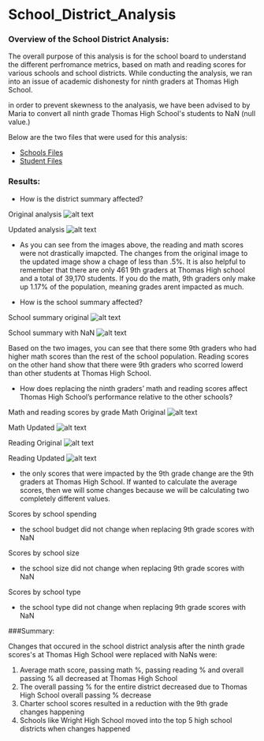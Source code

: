 # School_District_Analysis

### Overview of the School District Analysis:

The overall purpose of this analysis is for the school board to understand the different perfromance metrics, based on math and reading scores for various schools and school districts. While conducting the analysis, we ran into an issue of academic dishonesty for ninth graders at Thomas High School.

in order to prevent skewness to the analyasis, we have been advised to by Maria to convert all ninth grade Thomas High School's students to NaN (null value.)

Below are the two files that were used for this analysis:


- [Schools Files](Resources/schools_complete.csv)
- [Student Files](Resources/students_complete.csv)



### Results:

- How is the district summary affected?

Original analysis
![alt text](https://github.com/mquimi/School_District_Analysis/blob/main/Image/original%20analysis.png)

Updated analysis
![alt text](https://github.com/mquimi/School_District_Analysis/blob/main/Image/updated%20analysis.png)

- As you can see from the images above, the reading and math scores were not drastically imapcted. The changes from the original image to the updated image show a chage of less than .5%. It is also helpful to remember that there are only 461 9th graders at Thomas High school and a total of 39,170 students. If you do the math, 9th graders only make up 1.17% of the population, meaning grades arent impacted as much.


- How is the school summary affected?

School summary original
![alt text](https://github.com/mquimi/School_District_Analysis/blob/main/Image/School%20summary%20original.png)

School summary with NaN
![alt text](https://github.com/mquimi/School_District_Analysis/blob/main/Image/School%20summary%20with%20changes.png)


Based on the two images, you can see that there some 9th graders who had higher math scores than the rest of the school population. Reading scores on the other hand show that there were 9th graders who scorred lowerd than other students at Thomas High School.

- How does replacing the ninth graders’ math and reading scores affect Thomas High School’s performance relative to the other schools?


Math and reading scores by grade
Math Original
![alt text](https://github.com/mquimi/School_District_Analysis/blob/main/Image/Math%20Original.png)

Math Updated
![alt text](https://github.com/mquimi/School_District_Analysis/blob/main/Image/Math%20Updated.png)

Reading Original
![alt text](https://github.com/mquimi/School_District_Analysis/blob/main/Image/Reading%20Origial.png)

Reading Updated
![alt text](https://github.com/mquimi/School_District_Analysis/blob/main/Image/Reading%20Updated.png)

- the only scores that were impacted by the 9th grade change are the 9th graders at Thomas High School. If wanted to calculate the average scores, then we will some changes because we will be calculating two completely different values.

Scores by school spending
- the school budget did not change when replacing 9th grade scores with NaN

Scores by school size
-  the school size did not change when replacing 9th grade scores with NaN

Scores by school type
- the school type did not change when replacing 9th grade scores with NaN

###Summary:

Changes that occured in the school district analysis after the ninth grade scores's at Thomas High School were replaced with NaNs were:

1. Average math score, passing math %, passing reading % and overall passing % all decreased at Thomas High School
2. The overall passing % for the entire district decreased due to Thomas High School overall passing % decrease
3. Charter school scores resulted in a reduction with the 9th grade changes happening
4. Schools like Wright High School moved into the top 5 high school districts when changes happened
